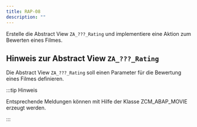 ```yaml
---
title: RAP-08
description: ""
---
```


Erstelle die Abstract View `ZA_???_Rating` und implementiere eine Aktion zum Bewerten eines Filmes.

## Hinweis zur Abstract View `ZA_???_Rating`

Die Abstract View `ZA_???_Rating` soll einen Parameter für die Bewertung eines Filmes definieren.

:::tip Hinweis

Entsprechende Meldungen können mit Hilfe der Klasse ZCM_ABAP_MOVIE erzeugt werden.

:::
